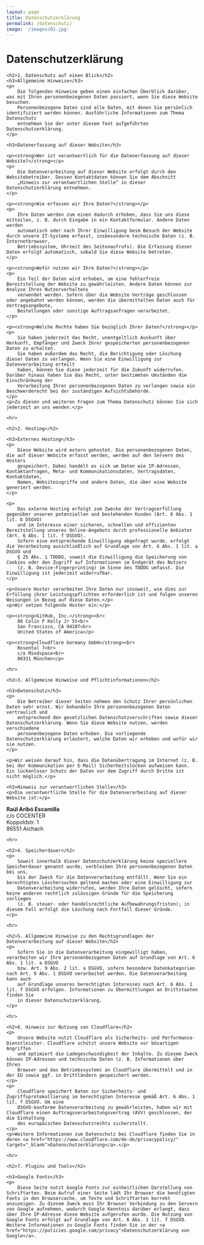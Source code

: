 ```yaml
---
layout: page
title: Datenschutzerklärung
permalink: /datenschutz/
image: '/images/01.jpg'
---
```

<html lang="de">
<head>
    <meta charset="UTF-8">
    <meta name="viewport" content="width=device-width, initial-scale=1.0">
    <title>Datenschutzerklärung</title>
</head>
<body>
    <h1>Datenschutzerklärung</h1>

    <h2>1. Datenschutz auf einen Blick</h2>
    <h3>Allgemeine Hinweise</h3>
    <p>
        Die folgenden Hinweise geben einen einfachen Überblick darüber, was mit Ihren personenbezogenen Daten passiert, wenn Sie diese Website besuchen.
        Personenbezogene Daten sind alle Daten, mit denen Sie persönlich identifiziert werden können. Ausführliche Informationen zum Thema Datenschutz
        entnehmen Sie der unter diesem Text aufgeführten Datenschutzerklärung.
    </p>

    <h3>Datenerfassung auf dieser Website</h3>

    <p><strong>Wer ist verantwortlich für die Datenerfassung auf dieser Website?</strong></p>
    <p>
        Die Datenverarbeitung auf dieser Website erfolgt durch den Websitebetreiber. Dessen Kontaktdaten können Sie dem Abschnitt
        „Hinweis zur verantwortlichen Stelle“ in dieser Datenschutzerklärung entnehmen.
    </p>

    <p><strong>Wie erfassen wir Ihre Daten?</strong></p>
    <p>
        Ihre Daten werden zum einen dadurch erhoben, dass Sie uns diese mitteilen, z. B. durch Eingabe in ein Kontaktformular. Andere Daten werden
        automatisch oder nach Ihrer Einwilligung beim Besuch der Website durch unsere IT-Systeme erfasst, insbesondere technische Daten (z. B. Internetbrowser,
        Betriebssystem, Uhrzeit des Seitenaufrufs). Die Erfassung dieser Daten erfolgt automatisch, sobald Sie diese Website betreten.
    </p>

    <p><strong>Wofür nutzen wir Ihre Daten?</strong></p>
    <p>
        Ein Teil der Daten wird erhoben, um eine fehlerfreie Bereitstellung der Website zu gewährleisten. Andere Daten können zur Analyse Ihres Nutzerverhaltens
        verwendet werden. Sofern über die Website Verträge geschlossen oder angebahnt werden können, werden die übermittelten Daten auch für Vertragsangebote,
        Bestellungen oder sonstige Auftragsanfragen verarbeitet.
    </p>

    <p><strong>Welche Rechte haben Sie bezüglich Ihrer Daten?</strong></p>
    <p>
        Sie haben jederzeit das Recht, unentgeltlich Auskunft über Herkunft, Empfänger und Zweck Ihrer gespeicherten personenbezogenen Daten zu erhalten.
        Sie haben außerdem das Recht, die Berichtigung oder Löschung dieser Daten zu verlangen. Wenn Sie eine Einwilligung zur Datenverarbeitung erteilt
        haben, können Sie diese jederzeit für die Zukunft widerrufen. Darüber hinaus haben Sie das Recht, unter bestimmten Umständen die Einschränkung der
        Verarbeitung Ihrer personenbezogenen Daten zu verlangen sowie ein Beschwerderecht bei der zuständigen Aufsichtsbehörde.
    </p>
    <p>Zu diesen und weiteren Fragen zum Thema Datenschutz können Sie sich jederzeit an uns wenden.</p>

    <hr>

    <h2>2. Hosting</h2>

    <h3>Externes Hosting</h3>
    <p>
        Diese Website wird extern gehostet. Die personenbezogenen Daten, die auf dieser Website erfasst werden, werden auf den Servern des Hosters
        gespeichert. Dabei handelt es sich um Daten wie IP-Adressen, Kontaktanfragen, Meta- und Kommunikationsdaten, Vertragsdaten, Kontaktdaten,
        Namen, Websitezugriffe und andere Daten, die über eine Website generiert werden.
    </p>

    <p>
        Das externe Hosting erfolgt zum Zwecke der Vertragserfüllung gegenüber unseren potenziellen und bestehenden Kunden (Art. 6 Abs. 1 lit. b DSGVO)
        und im Interesse einer sicheren, schnellen und effizienten Bereitstellung unseres Online-Angebots durch professionelle Anbieter (Art. 6 Abs. 1 lit. f DSGVO).
        Sofern eine entsprechende Einwilligung abgefragt wurde, erfolgt die Verarbeitung ausschließlich auf Grundlage von Art. 6 Abs. 1 lit. a DSGVO und
        § 25 Abs. 1 TDDDG, soweit die Einwilligung die Speicherung von Cookies oder den Zugriff auf Informationen im Endgerät des Nutzers
        (z. B. Device-Fingerprinting) im Sinne des TDDDG umfasst. Die Einwilligung ist jederzeit widerrufbar.
    </p>

    <p>Unsere Hoster verarbeiten Ihre Daten nur insoweit, wie dies zur Erfüllung ihrer Leistungspflichten erforderlich ist und folgen unseren Weisungen in Bezug auf diese Daten.</p>
    <p>Wir setzen folgende Hoster ein:</p>

    <p><strong>GitHub, Inc.</strong><br>
        88 Colin P Kelly Jr St<br>
        San Francisco, CA 94107<br>
        United States of America</p>

    <p><strong>Cloudflare Germany GmbH</strong><br>
        Rosental 7<br>
        c/o Mindspace<br>
        80331 München</p>
    
    <hr>

    <h2>3. Allgemeine Hinweise und Pflichtinformationen</h2>

    <h3>Datenschutz</h3>
    <p>
        Die Betreiber dieser Seiten nehmen den Schutz Ihrer persönlichen Daten sehr ernst. Wir behandeln Ihre personenbezogenen Daten vertraulich und
        entsprechend den gesetzlichen Datenschutzvorschriften sowie dieser Datenschutzerklärung. Wenn Sie diese Website nutzen, werden verschiedene
        personenbezogene Daten erhoben. Die vorliegende Datenschutzerklärung erläutert, welche Daten wir erheben und wofür wir sie nutzen.
    </p>

    <p>Wir weisen darauf hin, dass die Datenübertragung im Internet (z. B. bei der Kommunikation per E-Mail) Sicherheitslücken aufweisen kann. Ein lückenloser Schutz der Daten vor dem Zugriff durch Dritte ist nicht möglich.</p>

    <h3>Hinweis zur verantwortlichen Stelle</h3>
    <p>Die verantwortliche Stelle für die Datenverarbeitung auf dieser Website ist:</p>
    
   <p><strong>Raúl Aribó Escamilla</strong><br>
        c/o COCENTER<br>
        Koppoldstr. 1<br>
        86551 Aichach</p>

    <hr>

    <h2>4. Speicherdauer</h2>
    <p>
        Soweit innerhalb dieser Datenschutzerklärung keine speziellere Speicherdauer genannt wurde, verbleiben Ihre personenbezogenen Daten bei uns,
        bis der Zweck für die Datenverarbeitung entfällt. Wenn Sie ein berechtigtes Löschersuchen geltend machen oder eine Einwilligung zur
        Datenverarbeitung widerrufen, werden Ihre Daten gelöscht, sofern keine anderen rechtlich zulässigen Gründe für die Speicherung vorliegen
        (z. B. steuer- oder handelsrechtliche Aufbewahrungsfristen); in diesem Fall erfolgt die Löschung nach Fortfall dieser Gründe.
    </p>

    <hr>

    <h2>5. Allgemeine Hinweise zu den Rechtsgrundlagen der Datenverarbeitung auf dieser Website</h2>
    <p>
        Sofern Sie in die Datenverarbeitung eingewilligt haben, verarbeiten wir Ihre personenbezogenen Daten auf Grundlage von Art. 6 Abs. 1 lit. a DSGVO
        bzw. Art. 9 Abs. 2 lit. a DSGVO, sofern besondere Datenkategorien nach Art. 9 Abs. 1 DSGVO verarbeitet werden. Die Datenverarbeitung kann auch
        auf Grundlage unseres berechtigten Interesses nach Art. 6 Abs. 1 lit. f DSGVO erfolgen. Informationen zu Übermittlungen an Drittstaaten finden Sie
        in dieser Datenschutzerklärung.
    </p>

    <hr>

    <h2>6. Hinweis zur Nutzung von Cloudflare</h2>
    <p>
        Unsere Website nutzt Cloudflare als Sicherheits- und Performance-Dienstleister. Cloudflare schützt unsere Website vor bösartigen Angriffen
        und optimiert die Ladegeschwindigkeit der Inhalte. Zu diesem Zweck können IP-Adressen und technische Daten (z. B. Informationen über Ihren
        Browser und das Betriebssystem) an Cloudflare übermittelt und in der EU sowie ggf. in Drittländern gespeichert werden.
    </p>
    <p>
        Cloudflare speichert Daten zur Sicherheits- und Zugriffsprotokollierung im berechtigten Interesse gemäß Art. 6 Abs. 1 lit. f DSGVO. Um eine
        DSGVO-konforme Datenverarbeitung zu gewährleisten, haben wir mit Cloudflare einen Auftragsverarbeitungsvertrag (AVV) geschlossen, der die Einhaltung
        des europäischen Datenschutzrechts sicherstellt.
    </p>
    <p>Weitere Informationen zum Datenschutz bei Cloudflare finden Sie in deren <a href="https://www.cloudflare.com/de-de/privacypolicy/" target="_blank">Datenschutzerklärung</a>.</p>

    <hr>

    <h2>7. Plugins und Tools</h2>

    <h3>Google Fonts</h3>
    <p>
        Diese Seite nutzt Google Fonts zur einheitlichen Darstellung von Schriftarten. Beim Aufruf einer Seite lädt Ihr Browser die benötigten Fonts in den Browsercache, um Texte und Schriftarten korrekt anzuzeigen. Zu diesem Zweck muss Ihr Browser Verbindung zu den Servern von Google aufnehmen, wodurch Google Kenntnis darüber erlangt, dass über Ihre IP-Adresse diese Website aufgerufen wurde. Die Nutzung von Google Fonts erfolgt auf Grundlage von Art. 6 Abs. 1 lit. f DSGVO. Weitere Informationen zu Google Fonts finden Sie in der <a href="https://policies.google.com/privacy">Datenschutzerklärung von Google</a>.
